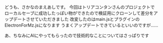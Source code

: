 どうも、さかなのまえあしです。
今回はトリアコンタンさんのプロジェクトでローカルセーブに成功したっぽい物ができたので検証用にクローンして差分をアップデートさせていただきました
改変したのはmain.jsとプラグインのElectronForMz.jsになります
うまくアップデートできているといいのですが……

あ、ちなみにAIにやってもらったので技術的なことについてはさっぱりです
